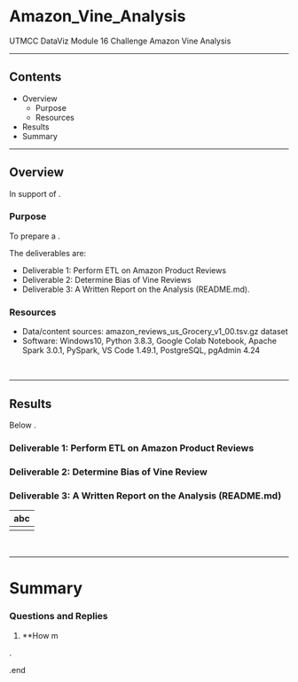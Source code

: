 # Amazon_Vine_Analysis
UTMCC DataViz Module 16 Challenge Amazon Vine Analysis

---

## Contents 
  * Overview
    - Purpose
    - Resources
  * Results
  * Summary
 

---  

## Overview 
  In support of . 

   ### Purpose
   To prepare a  . 
  
   The deliverables are: 
   - Deliverable 1: Perform ETL on Amazon Product Reviews
   - Deliverable 2: Determine Bias of Vine Reviews
   - Deliverable 3: A Written Report on the Analysis (README.md).
   
  
   ### Resources
  * Data/content sources: amazon_reviews_us_Grocery_v1_00.tsv.gz dataset 
  * Software: Windows10, Python 3.8.3, Google Colab Notebook, Apache Spark 3.0.1, PySpark, VS Code 1.49.1, PostgreSQL, pgAdmin 4.24
  
<br>

--- 

## Results

   Below . 

### Deliverable 1: Perform ETL on Amazon Product Reviews

### Deliverable 2: Determine Bias of Vine Review 

### Deliverable 3: A Written Report on the Analysis (README.md)




 
   | **abc** |
   | :---: |
   | ![]() |




<br>

---

# Summary

### Questions and Replies 
  1. **How m






.

.end
